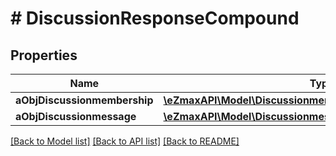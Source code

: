# # DiscussionResponseCompound

## Properties

Name | Type | Description | Notes
------------ | ------------- | ------------- | -------------
**aObjDiscussionmembership** | [**\eZmaxAPI\Model\DiscussionmembershipResponseCompound[]**](DiscussionmembershipResponseCompound.md) |  |
**aObjDiscussionmessage** | [**\eZmaxAPI\Model\DiscussionmessageResponseCompound[]**](DiscussionmessageResponseCompound.md) |  |

[[Back to Model list]](../../README.md#models) [[Back to API list]](../../README.md#endpoints) [[Back to README]](../../README.md)
